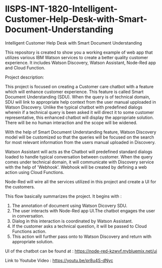 # llSPS-INT-1820-Intelligent-Customer-Help-Desk-with-Smart-Document-Understanding
Intelligent Customer Help Desk with Smart Document Understanding

This repository is created to show you a working example of web app that utilizes various IBM Watson services to create a better quality customer experience. It includes Watson Discovery, Watson Assistant, Node-Red app and Cloud Function.

Project description:

This project is focused on creating a Customer care chatbot with a feature which will enhance customer experience. This feature is called Smart Document Understanding (SDU). When the query is of technical domain, SDU will link to appropriate help context from the user manual upploaded in Watson Discovery. Unlike the typical chatbot with predefined dialogs wherein if a technical query is been asked it will direct it to some customer representative, this enhanced chatbot will display the appropriate solution. There will be no human interaction and the scope will be widened.

With the help of Smart Document Understanding feature, Watson Discovery model will be customized so that the queries will be focused on the search for most relevant information from the users manual uploaded in Discovery.

Watson Assistant will acts as the Chatbot will predefined standard dialogs loaded to handle typical conversation between customer. When the query comes under technical domain, it will communicate with Discovery service with the help of 'Webhook'. Webhook will be created by defining a web action using Cloud Functions.

Node-Red will wire all the services utilized in this project and create a UI for the customers.


This flow basically summarizes the project. It begins with :

1. The annotation of document using Watson Dicovery SDU.
2. The user interacts with Node-Red app UI.The chatbot engages the user in conversation.
3. Dialog in this interaction is coordinated by Watson Assistant.
4. If the customer asks a technical question, it will be passed to Cloud Functions action.
5. This action will further pass onto to Watson Discovery and return with appropriate solution.


UI of the chatbot can be found at : https://node-red-kzwvf.mybluemix.net/ui 

Link to Youtube Video : https://youtu.be/pr8u4S-dNyc
